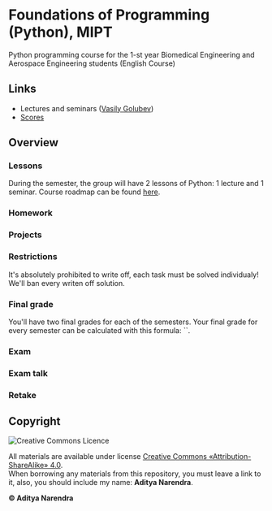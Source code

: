 # Foundations of Programming (Python), MIPT

Python programming course for the 1-st year Biomedical Engineering and Aerospace Engineering students (English Course)

## Links
+ Lectures and seminars ([Vasily Golubev]())
+ [Scores]()

## Overview

### Lessons
During the semester, the group will have 2 lessons of Python: 1 lecture and 1 seminar. 
Course roadmap can be found [here]().


### Homework 

### Projects


### Restrictions
It's absolutely prohibited to write off, each task must be solved individualy! We'll ban every writen off solution.


### Final grade
You'll have two final grades for each of the semesters. Your final grade for every semester can be calculated with this formula: ``. 

### Exam

### Exam talk

### Retake


## Copyright

![Creative Commons Licence](https://i.creativecommons.org/l/by-sa/4.0/88x31.png)

All materials are available under license [Creative Commons «Attribution-ShareAlike» 4.0](http://creativecommons.org/licenses/by-sa/4.0/).\
When borrowing any materials from this repository, you must leave a link to it, also, you should include my name: **Aditya Narendra**.

__© Aditya Narendra__


